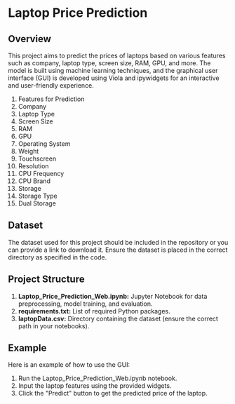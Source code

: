# Laptop Price Prediction
## Overview
This project aims to predict the prices of laptops based on various features such as company, laptop type, screen size, RAM, GPU, and more. The model is built using machine learning techniques, and the graphical user interface (GUI) is developed using Viola and ipywidgets for an interactive and user-friendly experience.

1) Features for Prediction
2) Company
3) Laptop Type
4) Screen Size
5) RAM
6) GPU
7) Operating System
8) Weight
9) Touchscreen
10) Resolution
11) CPU Frequency
12) CPU Brand
13) Storage
14) Storage Type
15) Dual Storage

## Dataset
The dataset used for this project should be included in the repository or you can provide a link to download it. Ensure the dataset is placed in the correct directory as specified in the code.

## Project Structure
1) **Laptop_Price_Prediction_Web.ipynb:** Jupyter Notebook for data preprocessing, model training, and evaluation.
2) **requirements.txt:** List of required Python packages.
3) **laptopData.csv:** Directory containing the dataset (ensure the correct path in your notebooks).

## Example
Here is an example of how to use the GUI:

1) Run the Laptop_Price_Prediction_Web.ipynb notebook.
2) Input the laptop features using the provided widgets.
3) Click the "Predict" button to get the predicted price of the laptop.
